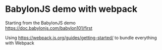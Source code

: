 # BabylonJS demo with webpack

Starting from the BabylonJS demo https://doc.babylonjs.com/babylon101/first

Using https://webpack.js.org/guides/getting-started/ to bundle everything with Webpack
